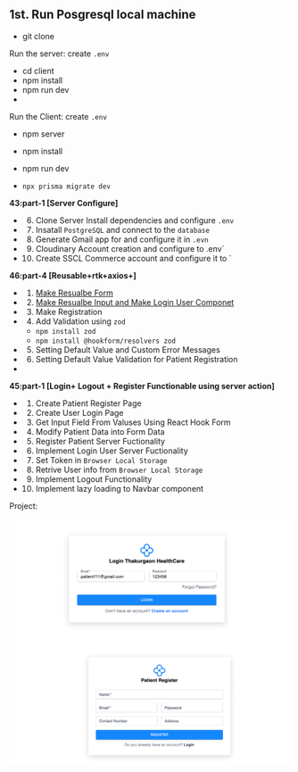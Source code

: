 ## 1st. Run Posgresql local machine

- git clone 

Run the server:
create `.env`

-    cd client
-    npm install 
-    npm run dev
- 
Run the Client:
create `.env`

-    npm server 
-    npm install 
-    npm run dev


- `npx prisma migrate dev`

**43:part-1 [Server Configure]**
- 6. Clone Server Install dependencies and configure `.env`
- 7. Insatall `PostgreSQL` and connect to the `database`
- 8. Generate Gmail app for and configure it in `.evn`
- 9. Cloudinary Account creation and configure to .env`
- 10. Create SSCL Commerce account and configure it to `

**46:part-4 [Reusable+rtk+axios+]**
- 1. [Make Resualbe Form](https://react-hook-form.com/docs/formprovider)
- 2. [Make Resualbe Input and Make Login User Componet](https://react-hook-form.com/docs/usecontroller/controller) 
- 3. Make Registration
- 4. Add Validation using `zod` 
    - `npm install zod`
    - `npm install @hookform/resolvers zod`
- 5. Setting Default Value and Custom Error Messages
- 6. Setting Default Value Validation for Patient Registration

-
**45:part-1 [Login+ Logout + Register Functionable using server action]**
- 1. Create Patient Register Page
- 2. Create User Login Page
- 3. Get Input Field From Valuses Using React Hook Form
- 4. Modify Patient Data into Form Data
- 5. Register Patient Server Fuctionality 
- 6. Implement Login User Server Fuctionality 
- 7. Set Token in `Browser Local Storage `
- 8. Retrive User info from `Browser Local Storage `
- 9. Implement Logout Functionality
- 10. Implement lazy loading to Navbar component


Project:

![log](./outputImage/log.png) 
![log](./outputImage/reg.png)